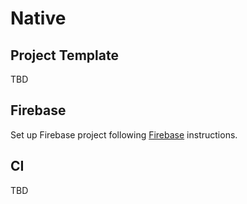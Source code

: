 # Native

## Project Template

TBD

## Firebase

Set up Firebase project following [Firebase](../firebase.md) instructions.

## CI

TBD
